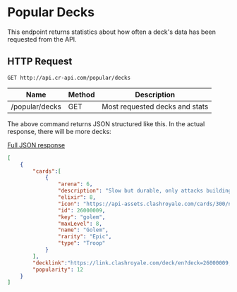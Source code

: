 # Popular Decks

This endpoint returns statistics about how often a deck's data has been requested from the API.

## HTTP Request

`GET http://api.cr-api.com/popular/decks`

Name | Method | Description
--- | --- | ---
/popular/decks | GET | Most requested decks and stats

The above command returns JSON structured like this. In the actual response, there will be more decks:

<a href="/json/popular_decks.json">Full JSON response</a>

```json
[
    {
        "cards":[
            {
                "arena": 6,
                "description": "Slow but durable, only attacks buildings. When destroyed, explosively splits into two Golemites and deals area damage!",
                "elixir": 8,
                "icon": "https://api-assets.clashroyale.com/cards/300/npdmCnET7jmVjJvjJQkFnNSNnDxYHDBigbvIAloFMds.png",
                "id": 26000009,
                "key": "golem",
                "maxLevel": 8,
                "name": "Golem",
                "rarity": "Epic",
                "type": "Troop"
            }
        ],
        "decklink":"https://link.clashroyale.com/deck/en?deck=26000009;26000015;26000016;26000027;26000039;27000007;28000008;28000012",
        "popularity": 12
    }
]
```
